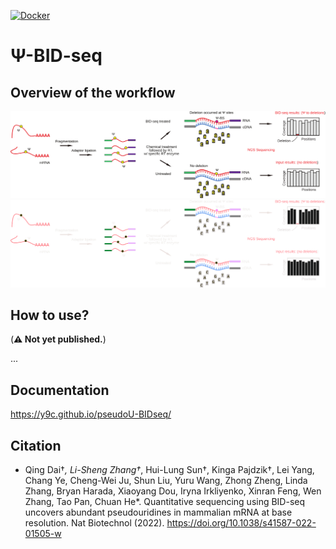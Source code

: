 [![Docker](https://img.shields.io/docker/pulls/y9ch/bidseq.svg)](https://hub.docker.com/r/y9ch/bidseq)

# &Psi;-BID-seq

## Overview of the workflow

<p align="center">
  <a href="https://y9c.github.io/pseudoU-BIDseq/Overall-Workflow#gh-light-mode-only">
    <img src="./docs/scheme.svg" />
  </a>
  <a href="https://y9c.github.io/pseudoU-BIDseq/Overall-Workflow#gh-dark-mode-only">
    <img src="./docs/scheme_dark.svg" />
  </a>
</p>

## How to use?

(**⚠ Not yet published.**)

...

## Documentation

https://y9c.github.io/pseudoU-BIDseq/

## Citation

- Qing Dai†_, Li-Sheng Zhang†_, Hui-Lung Sun†, Kinga Pajdzik†, Lei Yang, Chang Ye, Cheng-Wei Ju, Shun Liu, Yuru Wang, Zhong Zheng, Linda Zhang, Bryan Harada, Xiaoyang Dou, Iryna Irkliyenko, Xinran Feng, Wen Zhang, Tao Pan, Chuan He\*. Quantitative sequencing using BID-seq uncovers abundant pseudouridines in mammalian mRNA at base resolution. Nat Biotechnol (2022). https://doi.org/10.1038/s41587-022-01505-w
